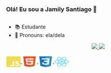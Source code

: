 ### Olá! Eu sou a Jamily Santiago 👋
##
- 📚 Estudante
- 🖤 Pronouns: ela/dela
<div align="center">
<a href="https://github.com/jamilysantiago">
<img height="180em"  src="https://github-readme-stats.vercel.app/api?username=jamilysantiago&show_icons=true&theme=dracula&include_all_commits=true&count_private=true"/>
 <img height="155em"  src="https://github-readme-stats.vercel.app/api/top-langs/?username=jamilysantiago&layout=compact&langs_count=7&theme=dracula"/>
</div>
<div style="display: inline_block"><br>
  <img align="center" alt="Rafa-Js" height="30" width="40" src="https://raw.githubusercontent.com/devicons/devicon/master/icons/javascript/javascript-plain.svg">
  <img align="center" alt="Rafa-HTML" height="30" width="40" src="https://raw.githubusercontent.com/devicons/devicon/master/icons/html5/html5-original.svg">
  <img align="center" alt="Rafa-CSS" height="30" width="40" src="https://raw.githubusercontent.com/devicons/devicon/master/icons/css3/css3-original.svg">
  <img align="center" alt="Rafa-React" height="30" width="40" src="https://raw.githubusercontent.com/devicons/devicon/master/icons/react/react-original.svg">
  
  ##

